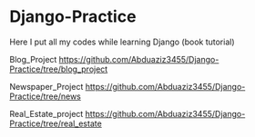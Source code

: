 # Django-Practice
Here I put all my codes while learning Django (book tutorial)

Blog_Project
https://github.com/Abduaziz3455/Django-Practice/tree/blog_project

Newspaper_Project
https://github.com/Abduaziz3455/Django-Practice/tree/news

Real_Estate_project
https://github.com/Abduaziz3455/Django-Practice/tree/real_estate
